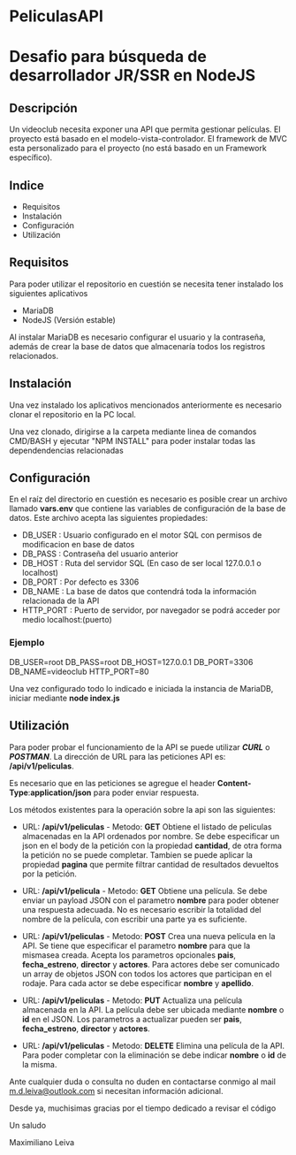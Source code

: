 # PeliculasAPI
# Desafio para búsqueda de desarrollador JR/SSR en NodeJS

## Descripción
Un videoclub necesita exponer una API que permita gestionar películas. El proyecto está basado en el modelo-vista-controlador. El framework de MVC esta personalizado para el proyecto (no está basado en un Framework específico). 

## Indice
- Requisitos
- Instalación
- Configuración
- Utilización

## Requisitos
Para poder utilizar el repositorio en cuestión se necesita tener instalado los siguientes aplicativos
- MariaDB
- NodeJS (Versión estable)

Al instalar MariaDB es necesario configurar el usuario y la contraseña, además de crear la base de datos que almacenaría todos los registros relacionados.

## Instalación
Una vez instalado los aplicativos mencionados anteriormente es necesario clonar el repositorio en la PC local.

Una vez clonado, dirigirse a la carpeta mediante linea de comandos CMD/BASH y ejecutar "NPM INSTALL" para poder instalar todas las dependendencias relacionadas

## Configuración
En el raíz del directorio en cuestión es necesario es posible crear un archivo llamado **vars.env** que contiene las variables de configuración de la base de datos. Este archivo acepta las siguientes propiedades:
 - DB_USER : Usuario configurado en el motor SQL con permisos de modificacion en base de datos
 - DB_PASS : Contraseña del usuario anterior
 - DB_HOST : Ruta del servidor SQL (En caso de ser local 127.0.0.1 o localhost)
 - DB_PORT : Por defecto es 3306
 - DB_NAME : La base de datos que contendrá toda la información relacionada de la API
 - HTTP_PORT : Puerto de servidor, por navegador se podrá acceder por medio localhost:(puerto)

### Ejemplo
DB_USER=root
DB_PASS=root
DB_HOST=127.0.0.1
DB_PORT=3306
DB_NAME=videoclub
HTTP_PORT=80

Una vez configurado todo lo indicado e iniciada la instancia de MariaDB, iniciar mediante **node index.js**

## Utilización

Para poder probar el funcionamiento de la API se puede utilizar ***CURL*** o ***POSTMAN***. La dirección de URL para las peticiones API es: **/api/v1/peliculas**.

Es necesario que en las peticiones se agregue el header **Content-Type**:**application/json** para poder enviar respuesta.

Los métodos existentes para la operación sobre la api son las siguientes:

- URL: **/api/v1/peliculas** - Metodo: **GET**
Obtiene el listado de peliculas almacenadas en la API ordenados por nombre. Se debe especificar un json en el body de la petición con la propiedad **cantidad**, de otra forma la petición no se puede completar. Tambien se puede aplicar la propiedad **pagina** que permite filtrar cantidad de resultados devueltos por la petición.

- URL: **/api/v1/pelicula** - Metodo: **GET**
Obtiene una película. Se debe enviar un payload JSON con el parametro **nombre** para poder obtener una respuesta adecuada. No es necesario escribir la totalidad del nombre de la película, con escribir una parte ya es suficiente.

- URL: **/api/v1/peliculas** - Metodo: **POST**
Crea una nueva película en la API. Se tiene que especificar el parametro **nombre** para que la mismasea creada. Acepta los parametros opcionales **pais**, **fecha_estreno**, **director** y **actores**. Para actores debe ser comunicado un array de objetos JSON con todos los actores que participan en el rodaje. Para cada actor se debe especificar **nombre** y **apellido**.

- URL: **/api/v1/peliculas** - Metodo: **PUT**
Actualiza una película almacenada en la API. La película debe ser ubicada mediante **nombre** o **id** en el JSON. Los parametros a actualizar pueden ser **pais**, **fecha_estreno**, **director** y **actores**.

- URL: **/api/v1/peliculas** - Metodo: **DELETE**
Elimina una película de la API. Para poder completar con la eliminación se debe indicar **nombre** o **id** de la misma.

Ante cualquier duda o consulta no duden en contactarse conmigo al mail m.d.leiva@outlook.com si necesitan información adicional. 

Desde ya, muchisimas gracias por el tiempo dedicado a revisar el código

Un saludo

Maximiliano Leiva


